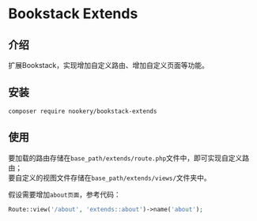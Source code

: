 Bookstack Extends
============

## 介绍

扩展Bookstack，实现增加自定义路由、增加自定义页面等功能。

## 安装

```shell
composer require nookery/bookstack-extends
```

## 使用

要加载的路由存储在`base_path/extends/route.php`文件中，即可实现自定义路由；  
要自定义的视图文件存储在`base_path/extends/views/`文件夹中。

假设需要增加`about页面`，参考代码：

```php
Route::view('/about', 'extends::about')->name('about');
```

